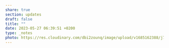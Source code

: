 ```yaml
---
share: true
section: updates
draft: false
title: ""
date: 2023-05-27 06:39:51 +0200
type: _notes
photo: https://res.cloudinary.com/dbi2zounq/image/upload/v1685162388/j7jrasiuuounwagnrgoo.jpg
---
```




